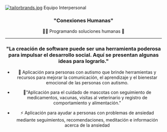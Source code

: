 [![tailorbrands.jpg](https://i.postimg.cc/1RW35zFk/tailorbrands.jpg)](https://postimg.cc/kDbmTqfs)
Equipo Interpersonal
### <div align="center">"Conexiones Humanas"    
  
  <div align="center">👨‍💻 Programando soluciones humanas 🚀
           
---
### "La creación de software puede ser una herramienta poderosa para impulsar el desarrollo social. Aquí se presentan algunas ideas para lograrlo."  
- 🔭 Aplicación para personas con autismo que brinde herramientas y recursos para mejorar la comunicación, el aprendizaje y el bienestar emocional de las personas con autismo.  
  

- 🐶"Aplicación para el cuidado de mascotas con seguimiento de medicamentos, vacunas, visitas al veterinario y registro de comportamiento y alimentación."  
  

- ⚡ Aplicación para ayudar a personas con problemas de ansiedad mediante seguimientos, recomendaciones, meditación e información acerca de la ansiedad  
  

<br/>  

